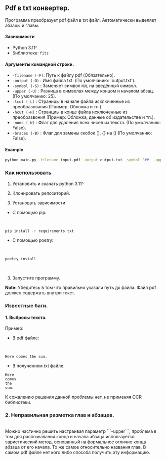 ## Pdf в txt конвертер.

Программа преобразует pdf файл в txt файл. Автоматически выделяет абзацы и главы.

#### Зависимости
- Python 3.11^
- Библиотека: `fitz`


#### Аргументы командной строки.

- `-filename (-F)`: Путь к файлу pdf (Обязательно).
- `-output (-O)`  : Имя файла txt. (По умолчанию: 'output.txt').
- `-symbol (-S)`  : Заменяет символ `NUL` на введённый символ.
- `-upper (-U)`   : Разница в символах между концом и началом абзац. (По умолчанию: 25).
- `-lcut (-L)`    : Страницы в начале файла исключенные из преобразования (Пример: Обложка и тп.).
- `-hcut (-H)`    : Странциы в конце файла исключенные из преобразвония (Пример: Обложка, данные об издательстве и тп.).
- `-nums (-N)`    : Флаг для удаления всех чисел из текста. (По умолчанию: False).
- `-braces (-B)`  : Флаг для замены скобок [], {} на () (По умолчанию: False).

#### Example

```bash
python main.py -filename input.pdf -output output.txt -symbol '##' -upper 20 -lcut 3 -braces true
```

### Как использовать

1. Установить и скачать python 3.11^

2. Клонировать репозиторий.

3. Установать зависимости

* С помощью pip:
<br>

```bash
pip install -r requirements.txt
```


* С помощью poetry:
<br>

```bash
poetry install
```

<br>

3. Запустите программу.

**Note:** Убедитесь в том что правильно указали путь до файла. Файл pdf должен содержать внутри текст.


### Известные баги.

#### 1. Выбросы текста.

Пример:
* В pdf файле:
<br>

``` 
Here comes the sun.
```

* В полученном txt файле:
``` 
Here
comes
the
sum.
```

К сожалению решения данной проблемы нет, не применяя OCR библиотеки.

### 2. Неправильная разметка глав и абзацев.
<br>
Можно частично решить настраивая параметр ```-upper```, проблема в том для распознавания конца и начала абзаца используется эвристический метод, основанный на формальное отличие конца абзаца от его начала.
То же самое относительно названия глав. В самом pdf файле нет кого либо способа получить эту информацию.